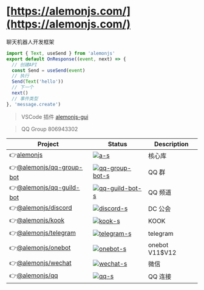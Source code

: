 # [https://alemonjs.com/](https://alemonjs.com/)

聊天机器人开发框架

```ts
import { Text, useSend } from 'alemonjs'
export default OnResponse((event, next) => {
  // 创建API
  const Send = useSend(event)
  // 执行
  Send(Text('hello'))
  // 下一个
  next()
  // 事件类型
}, 'message.create')
```

> VSCode 插件 [alemonjs-gui](https://marketplace.visualstudio.com/items?itemName=lemonade-x.alemonjs-gui)

> QQ Group 806943302

| Project                    | Status                              | Description    |
| -------------------------- | ----------------------------------- | -------------- |
| 👉[alemonjs]               | [![a-s]][a-p]                       | 核心库         |
| 👉[@alemonjs/qq-group-bot] | [![qq-group-bot-s]][qq-group-bot-p] | QQ 群          |
| 👉[@alemonjs/qq-guild-bot] | [![qq-guild-bot-s]][qq-guild-bot-p] | QQ 频道        |
| 👉[@alemonjs/discord]      | [![discord-s]][discord-p]           | DC 公会        |
| 👉[@alemonjs/kook]         | [![kook-s]][kook-p]                 | KOOK           |
| 👉[@alemonjs/telegram]     | [![telegram-s]][telegram-p]         | telegram       |
| 👉[@alemonjs/onebot]       | [![onebot-s]][onebot-p]             | onebot V11$V12 |
| 👉[@alemonjs/wechat]       | [![wechat-s]][wechat-p]             | 微信           |
| 👉[@alemonjs/qq]           | [![qq-s]][qq-p]                     | QQ 连接        |

[alemonjs]: https://github.com/lemonade-lab/alemonjs
[a-s]: https://img.shields.io/npm/v/alemonjs.svg
[a-p]: https://www.npmjs.com/package/alemonjs
[@alemonjs/qq-group-bot]: https://github.com/lemonade-lab/alemonjs/tree/main/packages/qq-group-bot
[qq-group-bot-s]: https://img.shields.io/npm/v/@alemonjs/qq-group-bot.svg
[qq-group-bot-p]: https://www.npmjs.com/package/@alemonjs/qq-group-bot
[@alemonjs/qq-guild-bot]: https://github.com/lemonade-lab/alemonjs/tree/main/packages/qq-guild-bot
[qq-guild-bot-s]: https://img.shields.io/npm/v/@alemonjs/qq-guild-bot.svg
[qq-guild-bot-p]: https://www.npmjs.com/package/@alemonjs/qq-guild-bot
[@alemonjs/discord]: https://github.com/lemonade-lab/alemonjs/tree/main/packages/discord
[discord-s]: https://img.shields.io/npm/v/@alemonjs/discord.svg
[discord-p]: https://www.npmjs.com/package/@alemonjs/discord
[@alemonjs/kook]: https://github.com/lemonade-lab/alemonjs/tree/main/packages/kook
[kook-s]: https://img.shields.io/npm/v/@alemonjs/kook.svg
[kook-p]: https://www.npmjs.com/package/@alemonjs/kook
[@alemonjs/telegram]: https://github.com/lemonade-lab/alemonjs/tree/main/packages/telegram
[telegram-s]: https://img.shields.io/npm/v/@alemonjs/telegram.svg
[telegram-p]: https://www.npmjs.com/package/@alemonjs/telegram
[@alemonjs/qq]: https://github.com/lemonade-lab/alemonjs/tree/main/packages/qq
[qq-s]: https://img.shields.io/npm/v/@alemonjs/qq.svg
[qq-p]: https://www.npmjs.com/package/@alemonjs/qq
[@alemonjs/onebot]: https://github.com/lemonade-lab/alemonjs/tree/main/packages/onebot
[onebot-s]: https://img.shields.io/npm/v/@alemonjs/onebot.svg
[onebot-p]: https://www.npmjs.com/package/@alemonjs/onebot
[@alemonjs/wechat]: https://github.com/lemonade-lab/alemonjs/tree/main/packages/wechat
[wechat-s]: https://img.shields.io/npm/v/@alemonjs/wechat.svg
[wechat-p]: https://www.npmjs.com/package/@alemonjs/wechat
